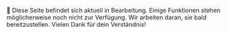 🚧 Diese Seite befindet sich aktuell in Bearbeitung. 
Einige Funktionen stehen möglicherweise noch nicht zur Verfügung. Wir arbeiten daran, sie bald bereitzustellen. Vielen Dank für dein Verständnis!
